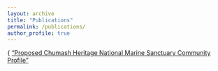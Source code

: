 ```yaml
---
layout: archive
title: "Publications"
permalink: /publications/
author_profile: true
---
```


{ [“Proposed Chumash Heritage National Marine Sanctuary Community Profile”](https://nmssanctuaries.blob.core.windows.net/sanctuaries-prod/media/docs/20230406-proposed-chnms-report.pdf)
